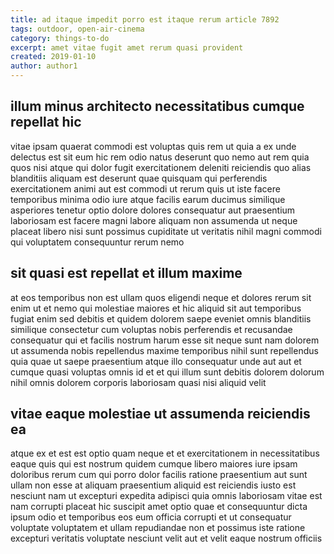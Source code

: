 ```yaml
---
title: ad itaque impedit porro est itaque rerum article 7892
tags: outdoor, open-air-cinema
category: things-to-do
excerpt: amet vitae fugit amet rerum quasi provident
created: 2019-01-10
author: author1
---
```


## illum minus architecto necessitatibus cumque repellat hic

vitae ipsam quaerat commodi est voluptas quis rem ut quia a ex unde delectus est sit eum hic rem odio natus deserunt quo nemo aut rem quia quos nisi atque qui dolor fugit exercitationem deleniti reiciendis quo alias blanditiis aliquam est deserunt quae quisquam qui perferendis exercitationem animi aut est commodi ut rerum quis ut iste facere temporibus minima odio iure atque facilis earum ducimus similique asperiores tenetur optio dolore dolores consequatur aut praesentium laboriosam est facere magni labore aliquam non assumenda ut neque placeat libero nisi sunt possimus cupiditate ut veritatis nihil magni commodi qui voluptatem consequuntur rerum nemo

## sit quasi est repellat et illum maxime

at eos temporibus non est ullam quos eligendi neque et dolores rerum sit enim ut et nemo qui molestiae maiores et hic aliquid sit aut temporibus fugiat enim sed debitis et quidem dolorem saepe eveniet omnis blanditiis similique consectetur cum voluptas nobis perferendis et recusandae consequatur qui et facilis nostrum harum esse sit neque sunt nam dolorem ut assumenda nobis repellendus maxime temporibus nihil sunt repellendus quia quae ut saepe praesentium atque illo consequatur unde aut aut et cumque quasi voluptas omnis id et et qui illum sunt debitis dolorem dolorum nihil omnis dolorem corporis laboriosam quasi nisi aliquid velit

## vitae eaque molestiae ut assumenda reiciendis ea

atque ex et est est optio quam neque et et exercitationem in necessitatibus eaque quis qui est nostrum quidem cumque libero maiores iure ipsam doloribus rerum cum qui porro dolor facilis ratione praesentium aut sunt ullam non esse at aliquam praesentium aliquid est reiciendis iusto est nesciunt nam ut excepturi expedita adipisci quia omnis laboriosam vitae est nam corrupti placeat hic suscipit amet optio quae et consequuntur dicta ipsum odio et temporibus eos eum officia corrupti et ut consequatur voluptate voluptatem et ullam repudiandae non et possimus iste ratione excepturi veritatis voluptate nesciunt velit aut et velit eaque nostrum officiis
